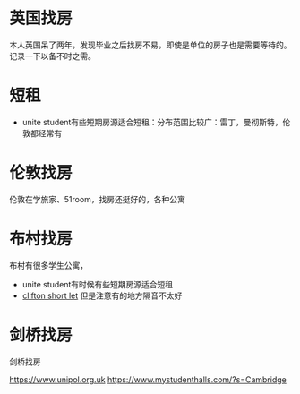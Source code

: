 # 英国找房
本人英国呆了两年，发现毕业之后找房不易，即使是单位的房子也是需要等待的。记录一下以备不时之需。

# 短租
- unite student有些短期房源适合短租：分布范围比较广：雷丁，曼彻斯特，伦敦都经常有

# 伦敦找房
伦敦在学旅家、51room，找房还挺好的，各种公寓


# 布村找房
布村有很多学生公寓，
- unite student有时候有些短期房源适合短租
- [clifton short let](http://cliftonshortlets.com) 但是注意有的地方隔音不太好

# 剑桥找房
剑桥找房

https://www.unipol.org.uk
https://www.mystudenthalls.com/?s=Cambridge

